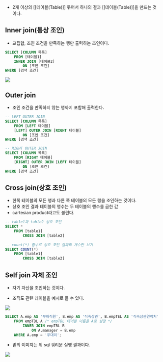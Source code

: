 - 2개 이상의 [[테이블(Table)]] 묶어서 하나의 결과 [[테이블(Table)]]을 만드는 것이다.
## Inner join(통상 조인)

- 교집합, 조인 조건을 만족하는 행만 출력하는 조인이다.

```sql
SELECT [COLUMN 목록]
	FROM [테이블1]
    INNER JOIN [테이블2]
    	ON [조인 조건]
WHERE [검색 조건]
```

![](https://blog.kakaocdn.net/dn/0dSZe/btqXwcCrisQ/Tju9MYaN7o8BpGK6kWEPZK/img.jpg)

## **Outer join** 

- 조인 조건을 만족하지 않는 행까지 포함해 출력한다.

```sql
-- LEFT OUTER JOIN
SELECT [COLUMN 목록]
	FROM [LEFT 테이블]
    [LEFT] OUTER JOIN [RIGHT 테이블]
    	ON [조인 조건]
WHERE [검색 조건]

-- RIGHT OUTER JOIN
SELECT [COLUMN 목록]
	FROM [RIGHT 테이블]
    [RIGHT] OUTER JOIN [LEFT 테이블]
    	ON [조인 조건]
WHERE [검색 조건]
```

## Cross join(상호 조인)

- 한쪽 테이블의 모든 행과 다른 쪽 테이블의 모든 행을 조인하는 것이다.
- 상호 조인 결과 테이블의 행수는 두 테이블의 행수를 곱한 값
- cartesian product라고도 불린다.

```sql
-- table1과 table2 상호 조인
SELECT *
	FROM [table1]
    	CROSS JOIN [table2]
        
-- count(*) 함수로 상호 조인 결과의 개수만 보기
SELECT COUNT(*)
	FROM [table1]
    	CROSS JOIN [table2]
```

## Self join 자체 조인

- 자기 자신을 조인하는 것이다.

- 조직도 관련 테이블을 예시로 들 수 있다.

![](https://blog.kakaocdn.net/dn/nLVyc/btqXj7I1Lvk/Ykapoh5xj0RpaPjxMqqwUK/img.png)


```sql
SELECT A.emp AS '부하직원', B.emp AS '직속상관', B.empTEL AS '직속상관연락처'
	FROM empTBL A /* empTBL 테이블 이름을 A로 설정 */
    	INNER JOIN empTBL B
        	ON A.manager = B.emp
    WHERE A.emp = '우대리';
```

- 밑의 이미지는 위 sql 쿼리문 실행 결과이다.

![](https://blog.kakaocdn.net/dn/bkoKle/btqXu5DCmfb/3cWsvoJ7YA2TCb6EcC4ryk/img.png)

